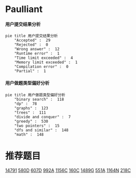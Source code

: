 # Paulliant

<!-- tabs:start -->



#### **用户提交结果分析**

```mermaid
pie title 用户提交结果分析
    "Accepted" :  29
    "Rejected" :  0
    "Wrong answer" :  12
    "Runtime error" :  1
    "Time limit exceeded" :  4
    "Memory limit exceeded" :  1
    "Compilation error" :  0
    "Partial" :  1
```

#### **用户做题类型偏好分析**

```mermaid
pie title 用户做题类型偏好分析
    "binary search" :  118
    "dp" :  78
    "graphs" :  123
    "trees" :  111
    "divide and conquer" :  7
    "greedy" :  530
    "two pointers" :  15
    "dfs and similar" :  148
    "math" :  148
```



<!-- tabs:end -->
# 推荐题目
[14791](https://codeforces.com/contest/1479/problem/1)
[580D](https://codeforces.com/contest/580/problem/D)
[607D](https://codeforces.com/contest/607/problem/D)
[992A](https://codeforces.com/contest/992/problem/A)
[1156C](https://codeforces.com/contest/1156/problem/C)
[160C](https://codeforces.com/contest/160/problem/C)
[1489G](https://codeforces.com/contest/1489/problem/G)
[551A](https://codeforces.com/contest/551/problem/A)
[1164N](https://codeforces.com/contest/1164/problem/N)
[218C](https://codeforces.com/contest/218/problem/C)
